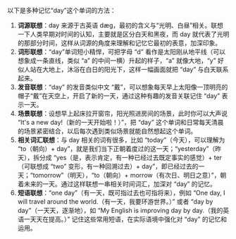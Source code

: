 以下是多种记忆“day”这个单词的方法：
1. **词源联想**：day 来源于古英语 dæg，最初的含义与“光明、白昼”相关。联想一下人类早期对时间的认知，主要就是区分白天和黑夜，而 day 就代表了光明的那部分时间，这样从词源的角度来理解和记忆它最初的表意，加深印象。
2. **词形联想**：“day”单词短小精悍，可把字母 “d” 看作是太阳刚从地平线（可以想象成一条直线，类似 “a” 的中间一横）升起的样子，“a” 就像大地，“y” 好似人站在大地上，沐浴在白日的阳光下，这样一幅画面就把 “day” 与白天联系起来。
3. **发音联想**：“day” 的发音类似中文 “戴”，可以想象每天早上太阳像一顶明亮的帽子“戴”在天空上，开启了新的一天，通过这种有趣的发音关联记住 “day” 表示一天。
4. **场景联想**：设想早上起床拉开窗帘，阳光照进房间的场景，此时你可以大声说 “It's a new day!（新的一天开始啦！）”，把 “day” 这个单词和日常每天清晨的场景紧密结合，以后每次遇到类似场景就能自然想起这个单词。
5. **相关词汇联想**：与 day 相关的词有很多，比如 “today”（今天），可以理解为 “to（朝向）+ day”，就是我们当下正朝着度过的这一天；“yesterday”（昨天），拆分成 “yes（是，表示肯定，有一种已经过去既定事实的感觉）+ ter（可联想成 “two” 变形，有一种回溯过去）+ day”，即已经过去的一天；“tomorrow”（明天），“to（朝向）+ morrow（有次日、明日之意）”，朝着未来的一天。通过这样联想一串相关时间词汇，加深对 “day” 的记忆。
6. **短语联想**：“one day”（有一天，既可指过去也可指将来），例如 “One day, I will travel around the world.（有一天，我要环游世界。）” 或者 “day by day”（一天天，逐渐地），如 “My English is improving day by day.（我的英语一天天在提高。）” 记住这些常用短语，在实际语境中强化对 “day” 的记忆和运用。 